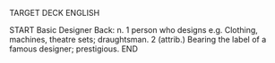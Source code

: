TARGET DECK
ENGLISH

START
Basic
Designer
Back: n. 1 person who designs e.g. Clothing, machines, theatre sets; draughtsman. 2 (attrib.) Bearing the label of a famous designer; prestigious.
END
